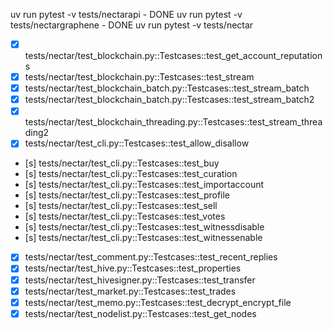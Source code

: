 uv run pytest -v tests/nectarapi - DONE
uv run pytest -v tests/nectargraphene - DONE
uv run pytest -v tests/nectar

- [x] tests/nectar/test_blockchain.py::Testcases::test_get_account_reputations
- [x] tests/nectar/test_blockchain.py::Testcases::test_stream
- [x] tests/nectar/test_blockchain_batch.py::Testcases::test_stream_batch
- [x] tests/nectar/test_blockchain_batch.py::Testcases::test_stream_batch2
- [x] tests/nectar/test_blockchain_threading.py::Testcases::test_stream_threading2
- [x] tests/nectar/test_cli.py::Testcases::test_allow_disallow
- [s] tests/nectar/test_cli.py::Testcases::test_buy
- [s] tests/nectar/test_cli.py::Testcases::test_curation
- [s] tests/nectar/test_cli.py::Testcases::test_importaccount
- [s] tests/nectar/test_cli.py::Testcases::test_profile
- [s] tests/nectar/test_cli.py::Testcases::test_sell
- [s] tests/nectar/test_cli.py::Testcases::test_votes
- [s] tests/nectar/test_cli.py::Testcases::test_witnessdisable
- [s] tests/nectar/test_cli.py::Testcases::test_witnessenable
- [x] tests/nectar/test_comment.py::Testcases::test_recent_replies
- [x] tests/nectar/test_hive.py::Testcases::test_properties
- [x] tests/nectar/test_hivesigner.py::Testcases::test_transfer
- [x] tests/nectar/test_market.py::Testcases::test_trades
- [x] tests/nectar/test_memo.py::Testcases::test_decrypt_encrypt_file
- [x] tests/nectar/test_nodelist.py::Testcases::test_get_nodes

